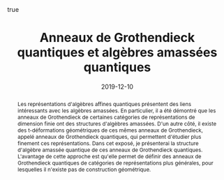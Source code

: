 ﻿---
title: Anneaux de Grothendieck quantiques et algèbres amassées quantiques
event: Séminaire d'algèbre et de géométrie
event_url: https://www.lmno.cnrs.fr/node/386

location: Université de Caen Normandie
address:
#  street: 450 Serra Mall
  city: Caen
#  region: CA
#  postcode: '94305'
  country: France

#summary: An example talk using Academic's Markdown slides feature.
abstract: "Les représentations d'algèbres affines quantiques présentent des liens intéressants avec les algèbres amassées. En particulier, il a été démontré que les anneaux de Grothendieck de certaines catégories de  représentations de dimension finie ont des structures d'algèbres amassées. D'un autre côté, il existe des t-déformations géométriques de ces mêmes anneaux de Grothendieck, appelé anneaux de Grothendieck quantiques, qui permettent d'étudier plus finement ces représentations. Dans cet exposé, je présenterai la structure d'algèbre amassée quantique de ces anneaux de Grothendieck quantiques. L'avantage de cette approche est qu'elle permet de définir des anneaux de Grothendieck quantiques de catégories de représentations plus générales, pour lesquelles il n'existe pas de construction géométrique."

# Talk start and end times.
#   End time can optionally be hidden by prefixing the line with `#`.
date: "2019-12-10"
#date_end: "2030-06-01T15:00:00Z"
all_day: true

# Schedule page publish date (NOT talk date).
publishDate: "2019-12-10"

authors: []
tags: []

# Is this a featured talk? (true/false)
featured: false

image:
  caption: 'Image credit: [**Unsplash**](https://unsplash.com/photos/bzdhc5b3Bxs)'
  focal_point: Right

links:
# - icon: twitter
#  icon_pack: fab
#  name: Follow
#  url: https://twitter.com/georgecushen
url_code: ""
url_pdf: ""
url_slides: ""
url_video: ""

# Markdown Slides (optional).
#   Associate this talk with Markdown slides.
#   Simply enter your slide deck's filename without extension.
#   E.g. `slides = "example-slides"` references `content/slides/example-slides.md`.
#   Otherwise, set `slides = ""`.
slides :

# Projects (optional).
#   Associate this post with one or more of your projects.
#   Simply enter your project's folder or file name without extension.
#   E.g. `projects = ["internal-project"]` references `content/project/deep-learning/index.md`.
#   Otherwise, set `projects = []`.
projects :

# Enable math on this page?
math: true
---

